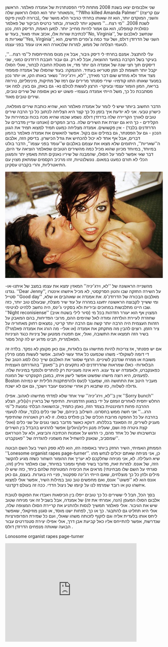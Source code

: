 שני אלבומים יצאו בשנת 2008 מתחת לידי הפסנתרנית של אמנדה פאלמר. הראשון והמאוחר יותר הוא הסולו הראשון שלה, ''?Who killed Amanda Palmer'' (עם קריצה ברורה לטווין פיקס), והשני, המוקדם יותר, הוא זה שאותו בחרתי כגיבור הלא מושר שלי לשנת 2008. ''מי רצח...'' מושקע יותר לכאורה, ובתור כרטיס הביקור של פאלמר כסולנית קומפלט, הוא גם אמור להיות מחייב יותר. למען האמת, הדיסק הזה, נכון לכתיבת שורות אלו, אכזב אותי מאוד, בעוד ש''No, Virginia'', שנחשב לאלבום של שאריות מ''Yes, Virginia'', השני של הדרזדן דולס, ושל עוד כמה צ'ופרים חדשים, הוא לטעמי הצלחה של ממש, למרות שלכאורה הוא אינו עומד בפני עצמו.

עלי להתנצל. אמנם בחרתי לי דיסק גיבור, אבל אין מנוס מהתייחסות ל''מי רצח...'', בעיקר בשל הקרבה במועד ההוצאה, אבל לא רק. גם עבור חובבת דרזדנים כמוני, שני דיסקים תוך חצי שנה של אמנדה הם יותר מדי, אז מוטלת החובה לבחור, ואולי הסולו יקבל יותר תשומת לב וזמן סטריאו בעתיד. ההנמקה: בעוד שהסולו של אמנדה פומפוזי מצד אחד ולא מחדש שום דבר מאידך, ''לא, וירג'יניה'' נשאר באותו הקו, או יותר נכון במנעד שאותו התוו קודמיו- שירי פסנתר מרירים עם רמז של מתיקות, מינימליזם, נוירוזה בריאה, המון הומור עצמי ובעיקר- הרצון לעשות לכולם נא- גם באוזן, גם בעין. למה אני מסתבכת כל כך, משל הייתי אמנדה בעצמי- פשוט יש כאן אסופה של שירים טובים, שירים טובים מאוד. 

הדבר החשוב ביותר שיש לי לומר על אמנדה פאלמר הוא, שהיא כותבת שירים מופלאה, כישרון טבעי. אני לא יודעת איך בזמן כל כך קצר היא הצליחה לכתוב כל כך הרבה שירים טובים לאורך הקריירה שלה בדרזדן דולס. נשמע שכמו שהיא מכה בכוח ובמהירות על הקלידים - כך היא גם יוצרת את השירים שלה. ברוב המקרים (ואנחנו עדיין מדברים על הדרזדנים בלבד) - אין פקשושים. אמנדה מצליחה כמעט תמיד למצוא תמיד את הגוון הנכון - גם על הפסנתר, גם במילים וגם בקול. אפשר להאשים את אמנדה פאלמר בהמון דברים, אבל אף אחד לא יכול להכחיש את גודל הכישרון. בדיסק הזה, אלבום ה''שאריות'', היתומים שלא מצאו את עצמם באלבום ש''עומד בפני עצמו'', הדבר בולט במיוחד, במיוחד מכיוון שהוא מכיל כמה מהשירים הטובים שפאלמר הוציאה עד היום, דבר שאי אפשר לומר על הסולו, שהמבנה של שיריו נאנקים תחת מאמץ יתר והמגוון הכלי לא תורם כמעט במאום. נונשלנטיות, זהו מרכיב הקסמים שמתאזן מצוין עם התיאטרליות, והרי בקברט עסקינן.

![](manda_brian.jpg)


מהשנייה הראשונה של ''לא, וירג'יניה'' המאזין ימצא את עצמו במצב של איתנו-או- נגדנו. ''Dear Jenny'', על השירה החזקה שבו והטון הסרקסטי, לא מכיל איזשהו אינטרו סטייל ''Good day'' מאלבום הבכורה של הדרזדנ'ס. את אמנדה או שאוהבים או שלא, ומי ששייך לקבוצה הראשונה יתענג במהרה על עוד שיר מוצלח, שבעולם טוב יותר, כזה שבו היינו מתלבשות במחוכים וביריות ולא בסקיני ג'ינס, היה נחשב ללהיט לגיטימי. ''Night reconisiense'' (סיור לילי בשטח אויב) המצוין אף הוא יעורר הזדהות בכל מי שחוזרת לעיירת הולדתה ומודה לאל שהימים ההם, מרובי הפדיחות, בהם המאבק על הזהות העצמית היה הרבה יותר קשה וגם הרבה יותר קריטי, נמצאים רחוק מאחוריה על ציר הזמן. רוצים להבין מה מתקתק את אמנדה (או אולי- מה הורג את אמנדה פאלמר?) בשיר הזה תמצאו את התשובה, ואולי, אם תפטרו ממטען של ציניות כנגד הציניות הפאלמרית, תבינו מדוע יש לה קהל מסור.

אם יש פסנתר, אז צריכות להיות מתישהו גם בלאדות, וגם כאן מקומן לא נפקד. בלדה זה די דומה לשוקולד- משהו שכמעט כל אחד עשוי לאהוב. אפשר לעשות ממנו פרלין משובח או ממרח שנדבק לשיניים. הרצף שסוגר את האלבום שייך כולו לסוג הטוב של הבלאדות- כאלו שמראות שהדרזדנים לא נתקעים רק ב''פאנק'' בהגדרתם העצמית כפאנקברט, ולאמנדה יש צד ענוג. היא אינה מעוניינת רק להתריס ולנפנף במיניות שלה. לפעמים, היא רוצה מישהו שפשוט אפשר לישון איתו, במובן הקונקרטי של המונח. Boston מעביר היטב את התחושה הזו, שמעבר לכעס ולהרפתקנות הלילית יש כמיהה גדולה לשלווה, כזו שתבוא רק אחרי שהכעס יעובד וישכך, גם אם לא ישכח.

אין ב''לא, וירג'יניה'' שיר אחד שלא למדתי מתישהו לאהוב. אפילו ''Sorry bunch'' החלש יחסית לאחרים זומזם על ידי במגוון הזדמנויות. התיפוף של בראיין וי(ג)ליון, הצלע ההרבה פחות דומיננטית בצמד הזה, נאמן כתמיד, ובהשוואה הבלתי נמנעת ל''מי הרג...'' אני חשה ממש בחסרונו. השילוב ביניהם, של שני כלים בלבד, עולה לטעמי בהרבה על כל ההפקה מרובת הכלים של בן פולדס בסולו. זו לא רק האנרגיה שהתיפוף מעניק לשירים, זה הסאונד בכללותו. דווקא כאשר מדובר בשני נגנים על שני כלים (ואולי קצת גיטרה פה ושם, שעליה מנגן ויליון/ויגליון) אפשר להרגיש בהבדל בין השירים ובחשיבותו של כל אחד מהם, כי הדגש על אומנות הכתיבה והביצוע, ולא על הטרראם שמסביב, שנאנק להשחיל את משמניו להגדרה של ''פאנקברט''.

הממתק האמיתי, השיר החזק ביותר באסופה הזו, הוא ללא ספק השיר בעל השם הבוטה ''Lonesome organist rapes page-turner''. כן, אני מניחה שאתם יכולים לנחש מהו שיא העלילה. לא, אני מניחה שחלקכם לא יעריך את ההומור השחור כשזה מגיע להקשר הזה, של אונס. למרות זאת, מדובר בשיר סוחף וממכר במיוחד, שבו פאלמר וויליון (זהו, סגרתי על השם שלו מבחינתי) מראים את הכימיה המטורפת שלהם ביחד, כזה שיש לו מילים ולחן כל כך מוצלחים, שאם הייתי רג'ינה ספקטור, פניי היו בוערות. בעצם, גם כאן אונס הוא לא ''פשוט'' אונס, ואם מחפשים טוב טוב במילות השיר, אפשר אולי למצוא איזשהו טון או רובד שמרמז לנו על קיומו של ניצול הדדי. ככה זה בעולם דקדנטי. 

בסך הכל, חבל לי ששירים כל כך טובים ייפלו בין הכיסאות ויאבדו את הפוקוס לטובת אלבום הסולו המעפן (הנה, אמרתי את זה) של אמנדה, אבל בשביל זה אני מניחה שטוב שיש את הגיבור. אולי פאלמר תמשיך לנסות ולהתניע את קריירת הסולו המצופה שלה, אולי היא תחליט גם להתבגר. כך או כך, לפחות ישנו מוסד, או סגנון מוזיקאלי, שאפשר ליחס אותו בלעדית אליה וגם לזקוף לזכותה משהו שאולי, ועם כל שמירת הפרופורציות שנדרשת, אפשר להתייחס אליו כאל קביעת אבן דרך, אולי אפילו יצירת סטנדרטים עבור הבועה שאותה מנפחים הדרזדן דולס .

Lonosome organist rapes page-turner
<iframe width="420" height="315" src="http://www.youtube.com/embed/_xoniTn7ygA" frameborder="0" allowfullscreen></iframe>
